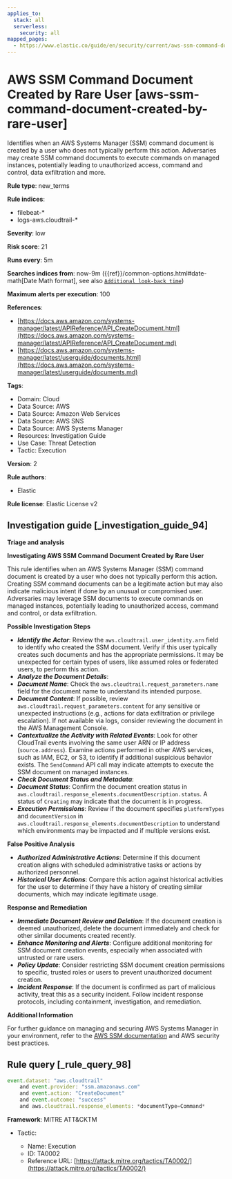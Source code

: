 ```yaml
---
applies_to:
  stack: all
  serverless:
    security: all
mapped_pages:
  - https://www.elastic.co/guide/en/security/current/aws-ssm-command-document-created-by-rare-user.html
---
```


# AWS SSM Command Document Created by Rare User [aws-ssm-command-document-created-by-rare-user]

Identifies when an AWS Systems Manager (SSM) command document is created by a user who does not typically perform this action. Adversaries may create SSM command documents to execute commands on managed instances, potentially leading to unauthorized access, command and control, data exfiltration and more.

**Rule type**: new_terms

**Rule indices**:

* filebeat-*
* logs-aws.cloudtrail-*

**Severity**: low

**Risk score**: 21

**Runs every**: 5m

**Searches indices from**: now-9m ({{ref}}/common-options.html#date-math[Date Math format], see also [`Additional look-back time`](docs-content://solutions/security/detect-and-alert/create-detection-rule.md#rule-schedule))

**Maximum alerts per execution**: 100

**References**:

* [https://docs.aws.amazon.com/systems-manager/latest/APIReference/API_CreateDocument.html](https://docs.aws.amazon.com/systems-manager/latest/APIReference/API_CreateDocument.md)
* [https://docs.aws.amazon.com/systems-manager/latest/userguide/documents.html](https://docs.aws.amazon.com/systems-manager/latest/userguide/documents.md)

**Tags**:

* Domain: Cloud
* Data Source: AWS
* Data Source: Amazon Web Services
* Data Source: AWS SNS
* Data Source: AWS Systems Manager
* Resources: Investigation Guide
* Use Case: Threat Detection
* Tactic: Execution

**Version**: 2

**Rule authors**:

* Elastic

**Rule license**: Elastic License v2

## Investigation guide [_investigation_guide_94]

**Triage and analysis**

**Investigating AWS SSM Command Document Created by Rare User**

This rule identifies when an AWS Systems Manager (SSM) command document is created by a user who does not typically perform this action. Creating SSM command documents can be a legitimate action but may also indicate malicious intent if done by an unusual or compromised user. Adversaries may leverage SSM documents to execute commands on managed instances, potentially leading to unauthorized access, command and control, or data exfiltration.

**Possible Investigation Steps**

* ***Identify the Actor***: Review the `aws.cloudtrail.user_identity.arn` field to identify who created the SSM document. Verify if this user typically creates such documents and has the appropriate permissions. It may be unexpected for certain types of users, like assumed roles or federated users, to perform this action.
* ***Analyze the Document Details***:
* ***Document Name***: Check the `aws.cloudtrail.request_parameters.name` field for the document name to understand its intended purpose.
* ***Document Content***: If possible, review `aws.cloudtrail.request_parameters.content` for any sensitive or unexpected instructions (e.g., actions for data exfiltration or privilege escalation). If not available via logs, consider reviewing the document in the AWS Management Console.
* ***Contextualize the Activity with Related Events***: Look for other CloudTrail events involving the same user ARN or IP address (`source.address`). Examine actions performed in other AWS services, such as IAM, EC2, or S3, to identify if additional suspicious behavior exists. The `SendCommand` API call may indicate attempts to execute the SSM document on managed instances.
* ***Check Document Status and Metadata***:
* ***Document Status***: Confirm the document creation status in `aws.cloudtrail.response_elements.documentDescription.status`. A status of `Creating` may indicate that the document is in progress.
* ***Execution Permissions***: Review if the document specifies `platformTypes` and `documentVersion` in `aws.cloudtrail.response_elements.documentDescription` to understand which environments may be impacted and if multiple versions exist.

**False Positive Analysis**

* ***Authorized Administrative Actions***: Determine if this document creation aligns with scheduled administrative tasks or actions by authorized personnel.
* ***Historical User Actions***: Compare this action against historical activities for the user to determine if they have a history of creating similar documents, which may indicate legitimate usage.

**Response and Remediation**

* ***Immediate Document Review and Deletion***: If the document creation is deemed unauthorized, delete the document immediately and check for other similar documents created recently.
* ***Enhance Monitoring and Alerts***: Configure additional monitoring for SSM document creation events, especially when associated with untrusted or rare users.
* ***Policy Update***: Consider restricting SSM document creation permissions to specific, trusted roles or users to prevent unauthorized document creation.
* ***Incident Response***: If the document is confirmed as part of malicious activity, treat this as a security incident. Follow incident response protocols, including containment, investigation, and remediation.

**Additional Information**

For further guidance on managing and securing AWS Systems Manager in your environment, refer to the [AWS SSM documentation](https://docs.aws.amazon.com/systems-manager/latest/userguide/what-is-systems-manager.md) and AWS security best practices.


## Rule query [_rule_query_98]

```js
event.dataset: "aws.cloudtrail"
    and event.provider: "ssm.amazonaws.com"
    and event.action: "CreateDocument"
    and event.outcome: "success"
    and aws.cloudtrail.response_elements: *documentType=Command*
```

**Framework**: MITRE ATT&CKTM

* Tactic:

    * Name: Execution
    * ID: TA0002
    * Reference URL: [https://attack.mitre.org/tactics/TA0002/](https://attack.mitre.org/tactics/TA0002/)



